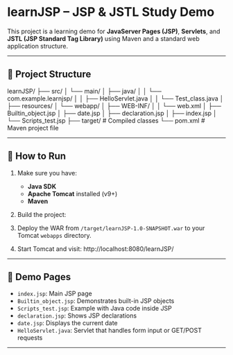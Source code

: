 # learnJSP – JSP & JSTL Study Demo

This project is a learning demo for **JavaServer Pages (JSP)**, **Servlets**, and **JSTL (JSP Standard Tag Library)** using Maven and a standard web application structure.

---

## 📁 Project Structure

learnJSP/ ├── src/ │ └── main/ │ ├── java/ │ │ └── com.example.learnjsp/ │ │ ├── HelloServlet.java │ │ └── Test_class.java │ ├── resources/ │ └── webapp/ │ ├── WEB-INF/ │ │ └── web.xml │ ├── Builtin_object.jsp │ ├── date.jsp │ ├── declaration.jsp │ ├── index.jsp │ └── Scripts_test.jsp ├── target/ # Compiled classes └── pom.xml # Maven project file


---

## 🚀 How to Run

1. Make sure you have:
   - **Java SDK**
   - **Apache Tomcat** installed (v9+)
   - **Maven**

2. Build the project:

3. Deploy the WAR from `/target/learnJSP-1.0-SNAPSHOT.war` to your Tomcat `webapps` directory.

4. Start Tomcat and visit:
http://localhost:8080/learnJSP/

---

## 🧪 Demo Pages

- `index.jsp`: Main JSP page
- `Builtin_object.jsp`: Demonstrates built-in JSP objects
- `Scripts_test.jsp`: Example with Java code inside JSP
- `declaration.jsp`: Shows JSP declarations
- `date.jsp`: Displays the current date
- `HelloServlet.java`: Servlet that handles form input or GET/POST requests

---


